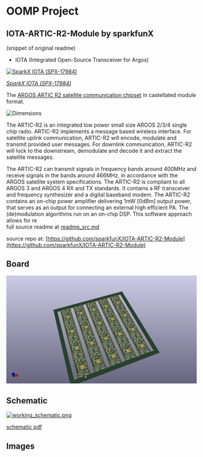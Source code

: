 # OOMP Project  
## IOTA-ARTIC-R2-Module  by sparkfunX  
  
(snippet of original readme)  
  
- IOTA (Integrated Open-Source Transceiver for Argos)  
  
[![SparkX IOTA (SPX-17984)](https://cdn.sparkfun.com/assets/parts/1/7/1/5/8/17984-SparkFun_IOTA_-_Satellite_Communication_Module__ARTIC_R2_-01.jpg)](https://www.sparkfun.com/products/17984)  
  
[*SparkX IOTA (SPX-17984)*](https://www.sparkfun.com/products/17984)  
  
The [ARGOS ARTIC R2 satellite communication chipset](https://www.cls-telemetry.com/argos-solutions/argos-products/modems/artic-chipset/-1534863095666-398318f3-c367) in castellated module format.  
  
![Dimensions](./img/Dimensions.png)  
  
The ARTIC-R2 is an integrated low power small size ARGOS 2/3/4 single chip radio. ARTIC-R2 implements a message based wireless interface. For satellite uplink communication, ARTIC-R2 will encode, modulate and transmit provided user messages. For downlink communication, ARTIC-R2 will lock to the downstream, demodulate and decode it and extract the satellite messages.  
  
The ARTIC-R2 can transmit signals in frequency bands around 400MHz and receive signals in the bands around 466MHz, in accordance with the ARGOS satellite system specifications. The ARTIC-R2 is compliant to all ARGOS 3 and ARGOS 4 RX and TX standards. It contains a RF transceiver and frequency synthesizer and a digital baseband modem. The ARTIC-R2 contains an on-chip power amplifier delivering 1mW [0dBm] output power, that serves as an output for connecting an external high efficient PA. The (de)modulation algorithms run on an on-chip DSP. This software approach allows for re  
  full source readme at [readme_src.md](readme_src.md)  
  
source repo at: [https://github.com/sparkfunX/IOTA-ARTIC-R2-Module](https://github.com/sparkfunX/IOTA-ARTIC-R2-Module)  
## Board  
  
[![working_3d.png](working_3d_600.png)](working_3d.png)  
## Schematic  
  
[![working_schematic.png](working_schematic_600.png)](working_schematic.png)  
  
[schematic pdf](working_schematic.pdf)  
## Images  
